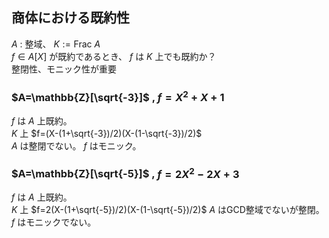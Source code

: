 ## 商体における既約性
$A$ : 整域、 $K:=\mathrm{Frac}\ A$  
$f\in A[X]$ が既約であるとき、 $f$ は $K$ 上でも既約か？  
整閉性、モニック性が重要
### $A=\mathbb{Z}[\sqrt{-3}]$ , $f=X^2+X+1$
$f$ は $A$ 上既約。  
$K$ 上 $f=(X-(1+\sqrt{-3})/2)(X-(1-\sqrt{-3})/2)$  
$A$ は整閉でない。 $f$ はモニック。
### $A=\mathbb{Z}[\sqrt{-5}]$ , $f=2X^2-2X+3$
$f$ は $A$ 上既約。  
$K$ 上 $f=2(X-(1+\sqrt{-5})/2)(X-(1-\sqrt{-5})/2)$
$A$ はGCD整域でないが整閉。 $f$ はモニックでない。
